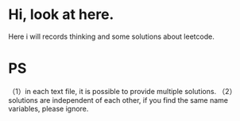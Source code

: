 # Hi, look at here.
Here i will records thinking and some solutions about leetcode.
# PS
（1）in each text file, it is possible to provide multiple solutions.
（2）solutions are independent of each other, if you find the same name variables, please ignore.

